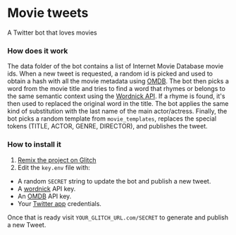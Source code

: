 # Movie tweets
A Twitter bot that loves movies
### How does it work
The data folder of the bot contains a list of Internet Movie Database movie ids. When a new tweet is requested, a random id is picked and used to obtain a hash with all the movie metadata using [OMDB](http://omdbapi.com).
The bot then picks a word from the movie title and tries to find a word that rhymes or belongs to the same semantic context using the [Wordnick API](https://developer.wordnik.com). If a rhyme is found, it's then used to replaced the original word in the title. The bot applies the same kind of substitution with the last name of the main actor/actress. 
Finally, the bot picks a random template from `movie_templates`, replaces the special tokens (TITLE, ACTOR, GENRE, DIRECTOR), and publishes the tweet.
### How to install it
1. [Remix the project on Glitch](https://glitch.com/edit/#!/omg-movies)
2. Edit the `key.env` file with:
 - A random `SECRET` string to update the bot and publish a new tweet.
 - A [wordnick](https://developer.wordnik.com/) API key.
 - An [OMDB](http://omdbapi.com) API key.
 - Your [Twitter app](https://developer.twitter.com/en/apps) credentials.
 
Once that is ready visit `YOUR_GLITCH_URL.com/SECRET` to generate and publish a new Tweet.
